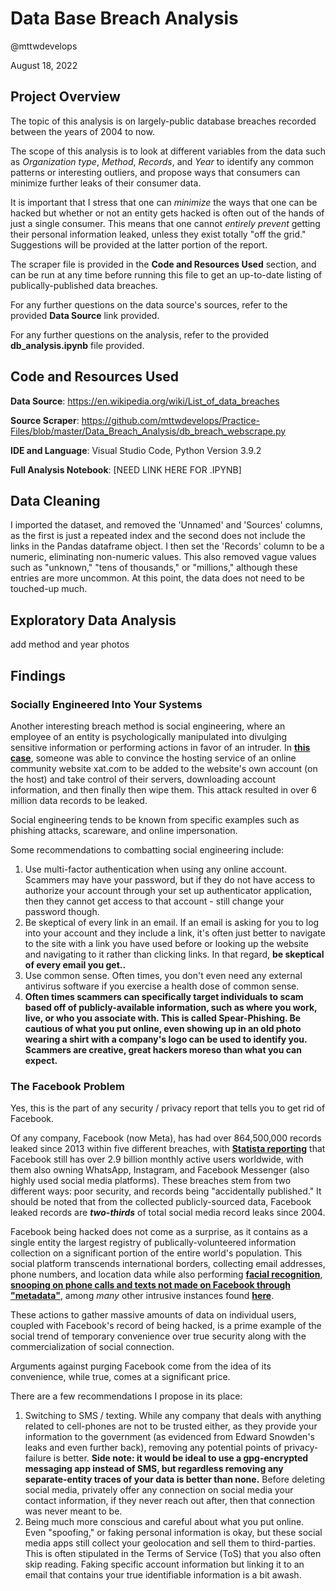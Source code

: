 # Data Base Breach Analysis

@mttwdevelops

August 18, 2022

## Project Overview

The topic of this analysis is on largely-public database breaches recorded between the years of 2004 to now. 

The scope of this analysis is to look at different variables from the data such as *Organization type*, *Method*, *Records*, and *Year* to identify any common patterns or interesting outliers, and propose ways that consumers can minimize further leaks of their consumer data.

It is important that I stress that one can *minimize* the ways that one can be hacked but whether or not an entity gets hacked is often out of the hands of just a single consumer. This means that one cannot *entirely prevent* getting their personal information leaked, unless they exist totally "off the grid." Suggestions will be provided at the latter portion of the report.

The scraper file is provided in the **Code and Resources Used** section, and can be run at any time before running this file to get an up-to-date listing of publically-published data breaches. 

For any further questions on the data source's sources, refer to the provided **Data Source** link provided.

For any further questions on the analysis, refer to the provided **db_analysis.ipynb** file provided.

## Code and Resources Used

**Data Source**: https://en.wikipedia.org/wiki/List_of_data_breaches

**Source Scraper**: https://github.com/mttwdevelops/Practice-Files/blob/master/Data_Breach_Analysis/db_breach_webscrape.py

**IDE and Language**: Visual Studio Code, Python Version 3.9.2

**Full Analysis Notebook**: [NEED LINK HERE FOR .IPYNB]

## Data Cleaning

I imported the dataset, and removed the 'Unnamed' and 'Sources' columns, as the first is just a repeated index and the second does not include the links in the Pandas dataframe object. I then set the 'Records' column to be a numeric, eliminating non-numeric values. This also removed vague values such as "unknown," "tens of thousands," or "millions," although these entries are more uncommon. At this point, the data does not need to be touched-up much.

## Exploratory Data Analysis

add method and year photos

## Findings

### Socially Engineered Into Your Systems

Another interesting breach method is social engineering, where an employee of an entity is psychologically manipulated into divulging sensitive information or performing actions in favor of an intruder. In __[this case](https://www.cyberscoop.com/social-engineering-hack-judge-rules-poor-contract-wont-save-american-hosting-company-lawsuits/)__, someone was able to convince the hosting service of an online community website xat.com to be added to the website's own account (on the host) and take control of their servers, downloading account information, and then finally then wipe them. This attack resulted in over 6 million data records to be leaked.

Social engineering tends to be known from specific examples such as phishing attacks, scareware, and online impersonation. 

Some recommendations to combatting social engineering include:
1. Use multi-factor authentication when using any online account. Scammers may have your password, but if they do not have access to authorize your account through your set up authenticator application, then they cannot get access to that account - still change your password though.
2. Be skeptical of every link in an email. If an email is asking for you to log into your account and they include a link, it's often just better to navigate to the site with a link you have used before or looking up the website and navigating to it rather than clicking links. In that regard, **be skeptical of every email you get..**
3. Use common sense. Often times, you don't even need any external antivirus software if you exercise a health dose of common sense.
4. **Often times scammers can specifically target individuals to scam based off of publicly-available information, such as where you work, live, or who you associate with. This is called Spear-Phishing. Be cautious of what you put online, even showing up in an old photo wearing a shirt with a company's logo can be used to identify you. Scammers are creative, great hackers moreso than what you can expect.**

### The Facebook Problem

Yes, this is the part of any security / privacy report that tells you to get rid of Facebook.

Of any company, Facebook (now Meta), has had over 864,500,000 records leaked since 2013 within five different breaches, with __[Statista reporting](https://www.statista.com/statistics/272014/global-social-networks-ranked-by-number-of-users/)__ that Facebook still has over 2.9 billion monthly active users worldwide, with them also owning WhatsApp, Instagram, and Facebook Messenger (also highly used social media platforms). These breaches stem from two different ways: poor security, and records being "accidentally published." It should be noted that from the collected publicly-sourced data, Facebook leaked records are ***two-thirds*** of total social media record leaks since 2004.

Facebook being hacked does not come as a surprise, as it contains as a single entity the largest registry of publically-volunteered information collection on a significant portion of the entire world's population. This social platform transcends international borders, collecting email addresses, phone numbers, and location data while also performing __[facial recognition](https://web.archive.org/web/20160605165148/http://www.theregister.co.uk/2015/11/10/facebook_scans_camera_for_your_friends/)__, __[snooping on phone calls and texts not made on Facebook through "metadata"](https://www.theguardian.com/technology/2018/mar/25/facebook-logs-texts-and-calls-users-find-as-they-delete-accounts-cambridge-analytica)__, among *many* other intrusive instances found __[here](https://stallman.org/facebook.html#privacy)__.

These actions to gather massive amounts of data on individual users, coupled with Facebook's record of being hacked, is a prime example of the social trend of temporary convenience over true security along with the commercialization of social connection. 

Arguments against purging Facebook come from the idea of its convenience, while true, comes at a significant price. 

There are a few recommendations I propose in its place:
1. Switching to SMS / texting. While any company that deals with anything related to cell-phones are not to be trusted either, as they provide your information to the government (as evidenced from Edward Snowden's leaks and even further back), removing any potential points of privacy-failure is better. **Side note: it would be ideal to use a gpg-encrypted messaging app instead of SMS, but regardless removing any separate-entity traces of your data is better than none.** Before deleting social media, privately offer any connection on social media your contact information, if they never reach out after, then that connection was never meant to be.
2. Being much more conscious and careful about what you put online. Even "spoofing," or faking personal information is okay, but these social media apps still collect your geolocation and sell them to third-parties. This is often stipulated in the Terms of Service (ToS) that you also often skip reading. Faking specific account information but linking it to an email that contains your true identifiable information is a bit awash.